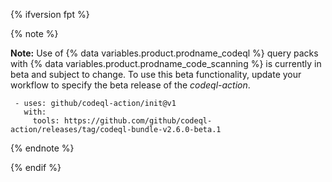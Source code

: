 {% ifversion fpt %}

{% note %}

**Note:** Use of {% data variables.product.prodname_codeql %} query packs with {% data variables.product.prodname_code_scanning %} is currently in beta and subject to change. To use this beta functionality, update your workflow to specify the beta release of the _codeql-action_.

```
 - uses: github/codeql-action/init@v1
   with:
     tools: https://github.com/github/codeql-action/releases/tag/codeql-bundle-v2.6.0-beta.1
```

{% endnote %}

{% endif %}
